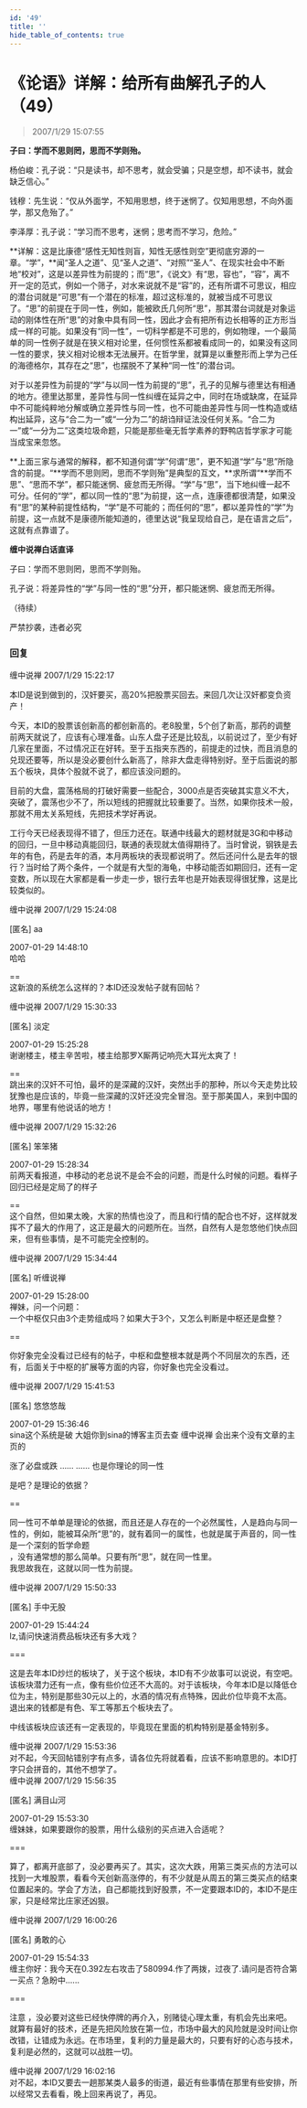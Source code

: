 ```yaml
---
id: '49'
title: ''
hide_table_of_contents: true
---
```


# 《论语》详解：给所有曲解孔子的人（49）

> 2007/1/29 15:07:55

**子曰：学而不思则罔，思而不学则殆。**

杨伯峻：孔子说：“只是读书，却不思考，就会受骗；只是空想，却不读书，就会缺乏信心。”

钱穆：先生说：“仅从外面学，不知用思想，终于迷惘了。仅知用思想，不向外面学，那又危殆了。”

李泽厚：孔子说：“学习而不思考，迷惘；思考而不学习，危险。”

**详解：这是比康德“感性无知性则盲，知性无感性则空”更彻底穷源的一章。“学”，**闻“圣人之道”、见“圣人之道”、“对照”“圣人”、在现实社会中不断地“校对”，这是以差异性为前提的；而“思”，《说文》有“思，容也”，“容”，离不开一定的范式，例如一个筛子，对水来说就不是“容”的，还有所谓不可思议，相应的潜台词就是“可思”有一个潜在的标准，超过这标准的，就被当成不可思议了。“思”的前提在于同一性，例如，能被欧氏几何所“思”，那其潜台词就是对象运动的刚体性在所“思”的对象中具有同一性，因此才会有把所有边长相等的正方形当成一样的可能。如果没有“同一性”，一切科学都是不可思的，例如物理，一个最简单的同一性例子就是在狭义相对论里，任何惯性系都被看成同一的，如果没有这同一性的要求，狭义相对论根本无法展开。在哲学里，就算是以重整形而上学为己任的海德格尔，其存在之“思”，也摆脱不了某种“同一性”的潜台词。

对于以差异性为前提的“学”与以同一性为前提的“思”，孔子的见解与德里达有相通的地方。德里达那里，差异性与同一性纠缠在延异之中，同时在场或缺席，在延异中不可能纯粹地分解或确立差异性与同一性，也不可能由差异性与同一性构造或结构出延异，这与“合二为一”或“一分为二”的胡诌辩证法没任何关系。“合二为一”或“一分为二”这类垃圾命题，只能是那些毫无哲学素养的野鸭店哲学家才可能当成宝来忽悠。

**上面三家与通常的解释，都不知道何谓“学”何谓“思”，更不知道“学”与“思”所隐含的前提。“**学而不思则罔，思而不学则殆”是典型的互文，**求所谓“**学而不思”、“思而不学”，都只能迷惘、疲怠而无所得。“学”与“思”，当下地纠缠一起不可分。任何的“学”，都以同一性的“思”为前提，这一点，连康德都很清楚，如果没有“思”的某种前提性结构，“学”是不可能的；而任何的“思”，都以差异性的“学”为前提，这一点就不是康德所能知道的，德里达说“我呈现给自己，是在语言之后”，这就有点靠谱了。

**缠中说禅白话直译**

子曰：学而不思则罔，思而不学则殆。

孔子说：将差异性的“学”与同一性的“思”分开，都只能迷惘、疲怠而无所得。

（待续）

<div style={{fontSize: 'xxx-large', fontWeight: 'bold', textAlign: 'center'}}>
严禁抄袭，违者必究
</div>

### 回复

<div class='blog-comment'>
<span class='blog-comment-chan'>缠中说禅</span> 2007/1/29 15:22:17<br/>

本ID是说到做到的，汉奸要买，高20%把股票买回去。来回几次让汉奸都变负资产！

今天，本ID的股票该创新高的都创新高的。老8股里，5个创了新高，那药的调整前两天就说了，应该有心理准备。山东人盘子还是比较乱，以前说过了，至少有好几家在里面，不过情况正在好转。至于五指夹东西的，前提走的过快，而且消息的兑现还要等，所以是没必要创什么新高了，除非大盘走得特别好。至于后面说的那五个板块，具体个股就不说了，都应该没问题的。

目前的大盘，震荡格局的打破好需要一些配合，3000点是否突破其实意义不大，突破了，震荡也少不了，所以短线的把握就比较重要了。当然，如果你技术一般，那就不用太关系短线，先把技术学好再说。

工行今天已经表现得不错了，但压力还在。联通中线最大的题材就是3G和中移动的回归，一旦中移动真能回归，联通的表现就太值得期待了。当时曾说，钢铁是去年的有色，药是去年的酒，本月两板块的表现都说明了。然后还问什么是去年的银行？当时给了两个条件，一个就是有大型的海龟，中移动能否如期回归，还有一定变数，所以现在大家都是看一步走一步，银行去年也是开始表现得很犹豫，这是比较类似的。
</div>

<div class='blog-comment'>
<span class='blog-comment-chan'>缠中说禅</span> 2007/1/29 15:24:08<br/>

[匿名] aa 

 
2007-01-29 14:48:10 <br/>
哈哈 
 
==<br/>
这新浪的系统怎么这样的？本ID还没发帖子就有回帖？
</div>

<div class='blog-comment'>
<span class='blog-comment-chan'>缠中说禅</span> 2007/1/29 15:30:33<br/>

[匿名] 淡定 

 
2007-01-29 15:25:28 <br/>
谢谢楼主，楼主辛苦啦，楼主给那罗X厮两记响亮大耳光太爽了！ 
 
==<br/>
跳出来的汉奸不可怕，最坏的是深藏的汉奸，突然出手的那种，所以今天走势比较犹豫也是应该的，毕竟一些深藏的汉奸还没完全冒泡。至于那美国人，来到中国的地界，哪里有他说话的地方！
</div>

<div class='blog-comment'>
<span class='blog-comment-chan'>缠中说禅</span> 2007/1/29 15:32:26<br/>

[匿名] 笨笨猪 

 
2007-01-29 15:28:34 <br/>
前两天看报道，中移动的老总说不是会不会的问题，而是什么时候的问题。看样子回归已经是定局了的样子 
 
==<br/>
这个自然，但如果太晚，大家的热情也没了，而且和行情的配合也不好，这样就发挥不了最大的作用了，这正是最大的问题所在。当然，自然有人是忽悠他们快点回来，但有些事情，是不可能完全控制的。
</div>

<div class='blog-comment'>
<span class='blog-comment-chan'>缠中说禅</span> 2007/1/29 15:34:44<br/>

[匿名] 听缠说禅 

 
2007-01-29 15:28:00 <br/>
禅妹，问一个问题：<br/>
一个中枢仅只由3个走势组成吗？如果大于3个，又怎么判断是中枢还是盘整？ 
 
==<br/>

你好象完全没看过已经有的帖子，中枢和盘整根本就是两个不同层次的东西，还有，后面关于中枢的扩展等方面的内容，你好象也完全没看过。
</div>

<div class='blog-comment'>
<span class='blog-comment-chan'>缠中说禅</span> 2007/1/29 15:41:53<br/>

[匿名] 悠悠悠哉 

 
2007-01-29 15:36:46 <br/>
sina这个系统是破 大姐你到sina的博客主页去查 缠中说禅 会出来个没有文章的主页的


涨了必盘或跌 …… …… 也是你理论的同一性

是吧？是理论的依据？ 
 
==<br/>

同一性可不单单是理论的依据，而且还是人存在的一个必然属性，人是趋向与同一性的，例如，能被耳朵所“思”的，就有着同一的属性，也就是属于声音的，同一性是一个深刻的哲学命题<br/>
，没有通常想的那么简单。只要有所“思”，就在同一性里。<br/>
我思故我在，这就以同一性为前提。
</div>

<div class='blog-comment'>
<span class='blog-comment-chan'>缠中说禅</span> 2007/1/29 15:50:33<br/>

[匿名] 手中无股 

 
2007-01-29 15:44:24 <br/>
lz,请问快速消费品板块还有多大戏？ 
 
===

这是去年本ID炒烂的板块了，关于这个板块，本ID有不少故事可以说说，有空吧。该板块潜力还有一点，像有些价位还不大高的。对于该板块，今年本ID是以降低仓位为主，特别是那些30元以上的，水酒的情况有点特殊，因此价位毕竟不太高。退出来的钱都是有色、军工等那五个板块去了。

中线该板块应该还有一定表现的，毕竟现在里面的机构特别是基金特别多。
</div>

<div class='blog-comment'>
<span class='blog-comment-chan'>缠中说禅</span> 2007/1/29 15:53:36<br/>
对不起，今天回帖错别字有点多，请各位先将就着看，应该不影响意思的。本ID打字只会拼音的，其他不想学了。
</div>

<div class='blog-comment'>
<span class='blog-comment-chan'>缠中说禅</span> 2007/1/29 15:56:35<br/>

[匿名] 满目山河 

 
2007-01-29 15:53:30 <br/>
缠妹妹，如果要跟你的股票，用什么级别的买点进入合适呢？ 
 
===<br/>

算了，都离开底部了，没必要再买了。其实，这次大跌，用第三类买点的方法可以找到一大堆股票，看看今天创新高涨停的，有不少就是从周五的第三类买点的结束位置起来的。学会了方法，自己都能找到好股票，不一定要跟本ID的，本ID不是庄家，只是经常比庄家还凶狠。
</div>

<div class='blog-comment'>
<span class='blog-comment-chan'>缠中说禅</span> 2007/1/29 16:00:26<br/>

[匿名] 勇敢的心 

 
2007-01-29 15:54:33 <br/>
缠主你好：我今天在0.392左右攻击了580994.作了两拨，过夜了.请问是否符合第一买点？急盼中...... 
 

===<br/>

注意 ，没必要对这些已经快停牌的再介入，别赌徒心理太重，有机会先出来吧。就算有最好的技术，还是先把风险放在第一位，市场中最大的风险就是没时间让你改错，让错成为永远。在市场里，复利的力量是最大的，只要有好的心态与技术，复利是必然的，这就可以战胜一切。
</div>

<div class='blog-comment'>
<span class='blog-comment-chan'>缠中说禅</span> 2007/1/29 16:02:16<br/>
对不起，本ID又要去一趟那某类人最多的街道，最近有些事情在那里有些安排，所以经常又去看看，晚上回来再说了，再见。
</div>